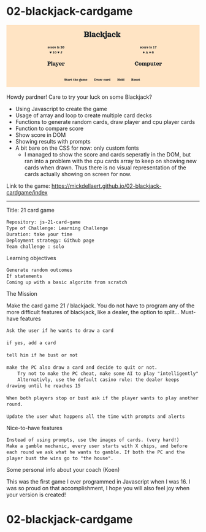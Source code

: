 # 02-blackjack-cardgame

![](img/blackjack-screenshot.png)

Howdy pardner! Care to try your luck on some Blackjack?
* Using Javascript to create the game
* Usage of array and loop to create multiple card decks
* Functions to generate random cards, draw player and cpu player cards
* Function to compare score 
* Show score in DOM
* Showing results with prompts
* A bit bare on the CSS for now: only custom fonts
  * I managed to show the score and cards seperatly in the DOM, but ran into a problem with the cpu cards array to keep on showing new cards when drawn. Thus there is no visual representation of the cards actually showing on screen for now.


Link to the game:
https://mickdellaert.github.io/02-blackjack-cardgame/index

---

Title: 21 card game

    Repository: js-21-card-game
    Type of Challenge: Learning Challenge
    Duration: take your time
    Deployment strategy: Github page
    Team challenge : solo

Learning objectives

    Generate random outcomes
    If statements
    Coming up with a basic algoritm from scratch

The Mission

Make the card game 21 / blackjack. You do not have to program any of the more difficult features of blackjack, like a dealer, the option to split...
Must-have features

    Ask the user if he wants to draw a card

    if yes, add a card

    tell him if he bust or not

    make the PC also draw a card and decide to quit or not.
        Try not to make the PC cheat, make some AI to play "intelligently"
        Alternativly, use the default casino rule: the dealer keeps drawing until he reaches 15

    When both players stop or bust ask if the player wants to play another round.

    Update the user what happens all the time with prompts and alerts

Nice-to-have features

    Instead of using prompts, use the images of cards. (very hard!)
    Make a gamble mechanic, every user starts with X chips, and before each round we ask what he wants to gamble. If both the PC and the player bust the wins go to "the house".

Some personal info about your coach (Koen)

This was the first game I ever programmed in Javascript when I was 16. I was so proud on that accomplishment, I hope you will also feel joy when your version is created!
# 02-blackjack-cardgame
